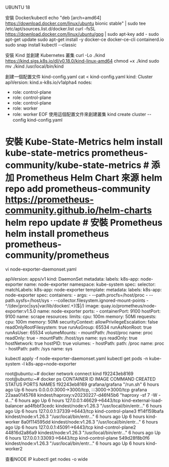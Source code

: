 UBUNTU 18

安裝 Docker/kubectl 
echo "deb [arch=amd64] https://download.docker.com/linux/ubuntu bionic stable" | sudo tee /etc/apt/sources.list.d/docker.list
curl -fsSL https://download.docker.com/linux/ubuntu/gpg | sudo apt-key add -
sudo apt-get update
sudo apt-get install -y docker-ce docker-ce-cli containerd.io
sudo snap install kubectl --classic


安裝 Kind 並創建 Kubernetes 叢集
curl -Lo ./kind https://kind.sigs.k8s.io/dl/v0.18.0/kind-linux-amd64
chmod +x ./kind
sudo mv ./kind /usr/local/bin/kind

創建一個配置文件 kind-config.yaml
cat <<EOF > kind-config.yaml
kind: Cluster
apiVersion: kind.x-k8s.io/v1alpha4
nodes:
- role: control-plane
- role: control-plane
- role: control-plane
- role: worker
- role: worker
EOF
使用這個配置文件來創建叢集
kind create cluster --config kind-config.yaml



# 安裝 Kube-State-Metrics helm install kube-state-metrics prometheus-community/kube-state-metrics # 添加 Prometheus Helm Chart 來源 helm repo add prometheus-community https://prometheus-community.github.io/helm-charts helm repo update # 安裝 Prometheus helm install prometheus prometheus-community/prometheus


vi node-exporter-daemonset.yaml



apiVersion: apps/v1
kind: DaemonSet
metadata:
  labels:
    k8s-app: node-exporter
  name: node-exporter
  namespace: kube-system
spec:
  selector:
    matchLabels:
      k8s-app: node-exporter
  template:
    metadata:
      labels:
        k8s-app: node-exporter
    spec:
      containers:
      - args:
        - --path.procfs=/host/proc
        - --path.sysfs=/host/sys
        - --collector.filesystem.ignored-mount-points
        - ^/(dev|proc|sys|var/lib/docker/.+)($|/)
        image: quay.io/prometheus/node-exporter:v1.5.0
        name: node-exporter
        ports:
        - containerPort: 9100
          hostPort: 9100
          name: scrape
        resources:
          limits:
            cpu: 100m
            memory: 50Mi
          requests:
            cpu: 100m
            memory: 50Mi
        securityContext:
          allowPrivilegeEscalation: false
          readOnlyRootFilesystem: true
          runAsGroup: 65534
          runAsNonRoot: true
          runAsUser: 65534
        volumeMounts:
        - mountPath: /host/proc
          name: proc
          readOnly: true
        - mountPath: /host/sys
          name: sys
          readOnly: true
      hostNetwork: true
      hostPID: true
      volumes:
      - hostPath:
          path: /proc
        name: proc
      - hostPath:
          path: /sys
        name: sys

kubectl apply -f node-exporter-daemonset.yaml
kubectl get pods -n kube-system -l k8s-app=node-exporter



root@ubuntu:~# docker network connect kind f92243eb8169
root@ubuntu:~# docker ps
CONTAINER ID   IMAGE                                COMMAND                  CREATED       STATUS       PORTS                                       NAMES
f92243eb8169   grafana/grafana                      "/run.sh"                6 hours ago   Up 6 hours   0.0.0.0:3000->3000/tcp, :::3000->3000/tcp   grafana
22aaa0145768   kindest/haproxy:v20230227-d46f45b6   "haproxy -sf 7 -W -d…"   6 hours ago   Up 6 hours   127.0.0.1:46629->6443/tcp                   kind-external-load-balancer
ad4fbbf3cedc   kindest/node:v1.26.3                 "/usr/local/bin/entr…"   6 hours ago   Up 6 hours   127.0.0.1:37339->6443/tcp                   kind-control-plane3
ff14f159bafa   kindest/node:v1.26.3                 "/usr/local/bin/entr…"   6 hours ago   Up 6 hours                                               kind-worker
8a0f114595dd   kindest/node:v1.26.3                 "/usr/local/bin/entr…"   6 hours ago   Up 6 hours   127.0.0.1:45091->6443/tcp                   kind-control-plane2
44816d2a86a9   kindest/node:v1.26.3                 "/usr/local/bin/entr…"   6 hours ago   Up 6 hours   127.0.0.1:33093->6443/tcp                   kind-control-plane
549d28f8b0f6   kindest/node:v1.26.3                 "/usr/local/bin/entr…"   6 hours ago   Up 6 hours                                               kind-worker2

查看NODE IP
kubectl get nodes -o wide

